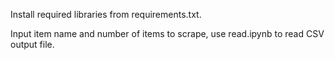 Install required libraries from requirements.txt.

Input item name and number of items to scrape, use read.ipynb to read CSV output file.
